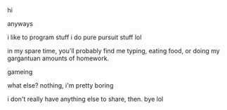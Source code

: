 hi




anyways

i like to program stuff
i do pure pursuit stuff lol

in my spare time, you'll probably find me typing, eating food, or doing my gargantuan amounts of homework.

gameing


what else?
nothing, i'm pretty boring


i don't really have anything else to share, then.
bye lol
